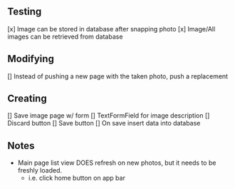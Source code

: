 ## Testing

[x] Image can be stored in database after snapping photo
[x] Image/All images can be retrieved from database

## Modifying

[] Instead of pushing a new page with the taken photo,
    push a replacement

## Creating

[] Save image page w/ form
[] TextFormField for image description
[] Discard button
[] Save button
[] On save insert data into database

## Notes

- Main page list view DOES refresh on new photos, but
  it needs to be freshly loaded.
  - i.e. click home button on app bar
